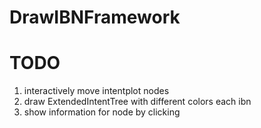 # DrawIBNFramework

# TODO
1. interactively move intentplot nodes
2. draw ExtendedIntentTree with different colors each ibn
3. show information for node by clicking
